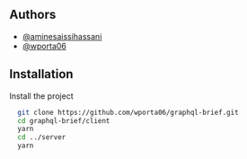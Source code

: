 
## Authors

- [@aminesaissihassani](https://www.github.com/aminesaissihassani)
- [@wporta06](https://www.github.com/wporta06)



## Installation

Install the project

```bash
  git clone https://github.com/wporta06/graphql-brief.git
  cd graphql-brief/client
  yarn
  cd ../server
  yarn
```
    